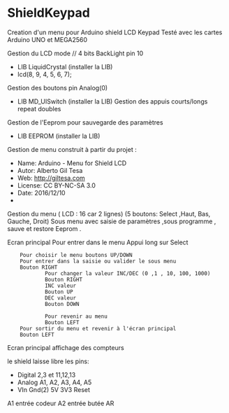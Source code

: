 # ShieldKeypad

Creation d'un menu pour Arduino shield LCD Keypad
Testé avec les cartes Arduino UNO  et MEGA2560

Gestion du LCD mode // 4 bits BackLight pin 10
* LIB LiquidCrystal  (installer  la LIB)
* lcd(8, 9, 4, 5, 6, 7);


Gestion des boutons pin  Analog(0)
* LIB MD_UISwitch (installer  la LIB)
Gestion des appuis courts/longs repeat doubles

Gestion de l'Eeprom pour sauvegarde des paramètres
* LIB EEPROM (installer  la LIB)

Gestion de menu construit à partir du projet :

 * Name:     Arduino - Menu for Shield LCD
 * Autor:    Alberto Gil Tesa
 * Web:      http://giltesa.com
 * License:  CC BY-NC-SA 3.0
 * Date:     2016/12/10
 *
 
 Gestion du menu ( LCD : 16 car 2 lignes) (5 boutons: Select ,Haut, Bas, Gauche, Droit)
 Sous menu avec saisie de paramètres ,sous programme , sauve et restore Eeprom .
 
 Ecran principal
 Pour entrer dans le menu
 Appui long sur Select
 
		Pour choisir le menu boutons UP/DOWN
		Pour entrer dans la saisie ou valider le sous menu 
		Bouton RIGHT
				Pour changer la valeur INC/DEC (0 ,1 , 10, 100, 1000)
				Bouton RIGHT	
				INC valeur 
				Bouton UP
				DEC valeur 
				Bouton DOWN
 
				Pour revenir au menu 
				Bouton LEFT
		Pour sortir du menu et revenir à l'écran principal
		Bouton LEFT

Ecran principal
affichage des  compteurs

 le shield laisse libre les pins:
 * Digital 2,3 et 11,12,13 
 * Analog  A1, A2, A3, A4, A5
 * VIn Gnd(2) 5V 3V3 Reset

A1 entrée codeur
A2 entrée butée AR
 
 
